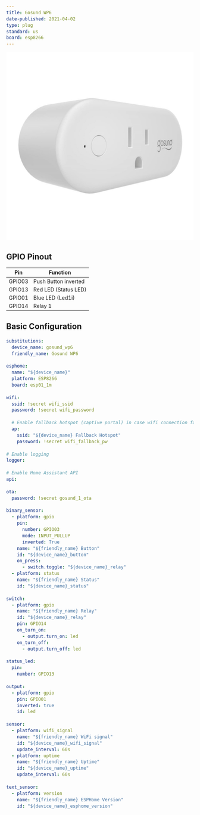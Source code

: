 ```yaml
---
title: Gosund WP6
date-published: 2021-04-02
type: plug
standard: us
board: esp8266
---
```


![alt text](gosund_WP6.jpeg "GoSund WP6 Image")

## GPIO Pinout

| Pin    | Function             |
| ------ | -------------------- |
| GPIO03 | Push Button inverted |
| GPIO13 | Red LED (Status LED) |
| GPIO01 | Blue LED (Led1i)     |
| GPIO14 | Relay 1              |

## Basic Configuration

```yaml
substitutions:
  device_name: gosund_wp6
  friendly_name: Gosund WP6

esphome:
  name: "${device_name}"
  platform: ESP8266
  board: esp01_1m

wifi:
  ssid: !secret wifi_ssid
  password: !secret wifi_password

  # Enable fallback hotspot (captive portal) in case wifi connection fails
  ap:
    ssid: "${device_name} Fallback Hotspot"
    password: !secret wifi_fallback_pw

# Enable logging
logger:

# Enable Home Assistant API
api:

ota:
  password: !secret gosund_1_ota

binary_sensor:
  - platform: gpio
    pin:
      number: GPIO03
      mode: INPUT_PULLUP
      inverted: True
    name: "${friendly_name} Button"
    id: "${device_name}_button"
    on_press:
      - switch.toggle: "${device_name}_relay"
  - platform: status
    name: "${friendly_name} Status"
    id: "${device_name}_status"

switch:
  - platform: gpio
    name: "${friendly_name} Relay"
    id: "${device_name}_relay"
    pin: GPIO14
    on_turn_on:
      - output.turn_on: led
    on_turn_off:
      - output.turn_off: led

status_led:
  pin:
    number: GPIO13

output:
  - platform: gpio
    pin: GPIO01
    inverted: true
    id: led

sensor:
  - platform: wifi_signal
    name: "${friendly_name} WiFi signal"
    id: "${device_name}_wifi_signal"
    update_interval: 60s
  - platform: uptime
    name: "${friendly_name} Uptime"
    id: "${device_name}_uptime"
    update_interval: 60s

text_sensor:
  - platform: version
    name: "${friendly_name} ESPHome Version"
    id: "${device_name}_esphome_version"
```

